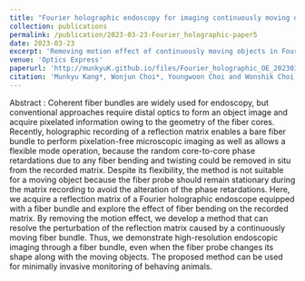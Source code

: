 ```yaml
---
title: "Fourier holographic endoscopy for imaging continuously moving objects"
collection: publications
permalink: /publication/2023-03-23-Fourier_holographic-paper5
date: 2023-03-23
excerpt: 'Removing motion effect of continuously moving objects in Fourier holographic endoscopy'
venue: 'Optics Express'
paperurl: 'http://munkyuK.github.io/files/Fourier_holographic_OE_20230323.pdf'
citation: 'Munkyu Kang*, Wonjun Choi*, Youngwoon Choi and Wonshik Choi, &quot;Fourier holographic endoscopy for imaging continuously moving objects&quot;, <i>Optics Express</i>., 31, 11705 (2023).'
---
```


Abstract : Coherent fiber bundles are widely used for endoscopy, but conventional approaches require distal optics to form an object image and acquire pixelated information owing to the geometry of the fiber cores. Recently, holographic recording of a reflection matrix enables a bare fiber bundle to perform pixelation-free microscopic imaging as well as allows a flexible mode operation, because the random core-to-core phase retardations due to any fiber bending and twisting could be removed in situ from the recorded matrix. Despite its flexibility, the method is not suitable for a moving object because the fiber probe should remain stationary during the matrix recording to avoid the alteration of the phase retardations. Here, we acquire a reflection matrix of a Fourier holographic endoscope equipped with a fiber bundle and explore the effect of fiber bending on the recorded matrix. By removing the motion effect, we develop a method that can resolve the perturbation of the reflection matrix caused by a continuously moving fiber bundle. Thus, we demonstrate high-resolution endoscopic imaging through a fiber bundle, even when the fiber probe changes its shape along with the moving objects. The proposed method can be used for minimally invasive monitoring of behaving animals.
